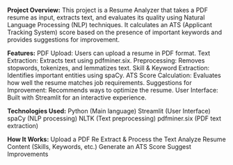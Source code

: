 **Project Overview:**
This project is a Resume Analyzer that takes a PDF resume as input, extracts text, and evaluates its quality using Natural Language Processing (NLP) techniques. It calculates an ATS (Applicant Tracking System) score based on the presence of important keywords and provides suggestions for improvement.



**Features:**
PDF Upload: Users can upload a resume in PDF format.
Text Extraction: Extracts text using pdfminer.six.
Preprocessing: Removes stopwords, tokenizes, and lemmatizes text.
Skill & Keyword Extraction: Identifies important entities using spaCy.
ATS Score Calculation: Evaluates how well the resume matches job requirements.
Suggestions for Improvement: Recommends ways to optimize the resume.
User Interface: Built with Streamlit for an interactive experience.


**Technologies Used:**
Python (Main language)
Streamlit (User Interface)
spaCy (NLP processing)
NLTK (Text preprocessing)
pdfminer.six (PDF text extraction)


**How It Works:**
Upload a PDF Re
Extract & Process the Text
Analyze Resume Content (Skills, Keywords, etc.)
Generate an ATS Score
Suggest Improvements
